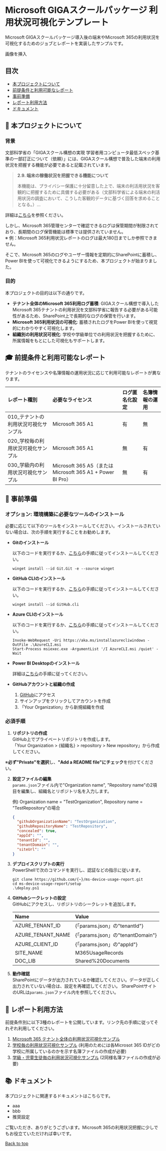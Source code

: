 <a name="top"></a>

# Microsoft GIGAスクールパッケージ 利用状況可視化テンプレート

Microsoft GIGAスクールパッケージ導入後の端末やMicrosoft 365の利用状況を可視化するためのジョブとレポートを実装したサンプルです。

画像を挿入

## 目次

- [本プロジェクトについて](#-本プロジェクトについて)
- [前提条件と利用可能なレポート](#-前提条件と利用可能なレポート)
- [事前準備](#-事前準備)
- [レポート利用方法](#-レポート利用方法)
- [ドキュメント](#-ドキュメント)

## 🚀 本プロジェクトについて

### 背景

文部科学省の「GIGAスクール構想の実現 学習者用コンピュータ最低スペック基準の一部訂正について（依頼）」には、GIGAスクール構想で普及した端末の利用状況を把握する機能が必要であると記載されています。

> **2.9. 端末の稼働状況を把握できる機能について**
> 
> 本機能は、プライバシー保護に十分留意した上で、端末の利活用状況を客観的に把握するために具備する必要がある（文部科学省による端末の利活用状況の調査において、こうした客観的データに基づく回答を求めることとなる。）...

詳細は[こちら](https://www.mext.go.jp/content/20240201-mxt_shuukyo01-000033777_01.pdf)を参照ください。

しかし、Microsoft 365管理センターで確認できるログは保管期間が制限されており、長期間のログ保管機能は標準では提供されていません。  
※ 例：Microsoft 365利用状況レポートのログは最大180日までしか参照できません。

そこで、Microsoft 365のログやユーザー情報を定期的にSharePointに蓄積し、Power BIを使って可視化できるようにするため、本プロジェクトが始まりました。

### 目的

本プロジェクトの目的は以下の通りです。

- **テナント全体のMicrosoft 365利用ログ蓄積**: GIGAスクール構想で導入したMicrosoft 365テナントの利用状況を文部科学省に報告する必要がある可能性があるため、SharePoint上で長期的なログの保管を行います。
- **Microsoft 365利用状況の可視化**: 蓄積されたログをPower BIを使って視覚的にわかりやすく可視化します。
- **組織別の利用状況可視化**: 学校や学級単位での利用状況を把握するために、所属情報をもとにした可視化もサポートします。

## 🎓 前提条件と利用可能なレポート

テナントのライセンスや名簿情報の運用状況に応じて利用可能なレポートが異なります。

| レポート種別 | 必要なライセンス | ログ匿名化設定 | 名簿情報の運用 |
|:-|:-|:-|:-|
| 010_テナントの利用状況可視化サンプル | Microsoft 365 A1 | 有 | 無 |
| 020_学校毎の利用状況可視化サンプル | Microsoft 365 A1 | 無 | 有 |
| 030_学級内の利用状況可視化サンプル | Microsoft 365 A5（またはMicrosoft 365 A1 + Power BI Pro） | 無 | 有 |

## 📝 事前準備

### オプション: 環境構築に必要なツールのインストール

必要に応じて以下のツールをインストールしてください。インストールされていない場合は、次の手順を実行することをお勧めします。

- **Gitのインストール**

  以下のコードを実行するか、[こちら](https://gitforwindows.org/)の手順に従ってインストールしてください。
  ```shell
  winget install --id Git.Git -e --source winget
  ```

- **GitHub CLIのインストール**

  以下のコードを実行するか、[こちら](https://github.com/cli/cli/releases/)の手順に従ってインストールしてください。
  ```shell
  winget install --id GitHub.cli
  ```

- **Azure CLIのインストール**

  以下のコードを実行するか、[こちら](https://learn.microsoft.com/ja-jp/cli/azure/install-azure-cli-windows?tabs=azure-cli)の手順に従ってインストールしてください。
  ```shell
  Invoke-WebRequest -Uri https://aka.ms/installazurecliwindows -OutFile .\AzureCLI.msi
  Start-Process msiexec.exe -ArgumentList '/I AzureCLI.msi /quiet' -Wait
  ```

- **Power BI Desktopのインストール**

  詳細は[こちら](https://learn.microsoft.com/ja-jp/power-bi/fundamentals/desktop-get-the-desktop)の手順に従ってください。

- **GitHubアカウントと組織の作成**
  1. [GitHub](https://github.com/)にアクセス
  2. サインアップをクリックしてアカウントを作成
  3. 「Your Organization」から新規組織を作成

### 必須手順

1. **リポジトリの作成**  
   GitHub上でプライベートリポジトリを作成します。  
   「Your Organization > {組織名} > repository > New repository」から作成してください。

  ※**必ず"Private"を選択**し、**"Add a README file"にチェック**を付けてください。

2. **設定ファイルの編集**  
   `params.json`ファイル内で"Organization name", "Repository name"の2項目を編集し、組織名とリポジトリ名を入力します。

   例) Organization name = "TestOrganization", Repository name = "TestRepository"の場合
   ```json
   {
     "githubOrganizationName": "TestOrganization",
     "githubRepositoryName": "TestRepository",
     "concealed": true,
     "appId": "",
     "tenantId": "",
     "tenantDomain": "",
     "siteUrl": ""
   }
   ```

3. **デプロイスクリプトの実行**  
   PowerShellで次のコマンドを実行し、認証などの指示に従います。

   ```shell
   git clone https://github.com/{~}/ms-device-usage-report.git
   cd ms-device-usage-report/setup
   .\deploy.ps1
   ```

4. **GitHubシークレットの設定**  
   GitHubにアクセスし、リポジトリのシークレットを追加します。

   | Name | Value |
   |:-|:-|
   | AZURE_TENANT_ID | {「params.json」の"tenantId"} |
   | AZURE_TENANT_NAME | {「params.json」の"tenantDomain"} |
   | AZURE_CLIENT_ID | {「params.json」の"appId"} |
   | SITE_NAME | M365UsageRecords |
   | DOC_LIB | Shared%20Documents |

5. **動作確認**  
   SharePointにデータが出力されているか確認してください。データが正しく出力されていない場合は、設定を再確認してください。
   SharePointサイトのURLは`params.json`ファイル内を参照してください。

## 📃 レポート利用方法

前提条件別に以下3種のレポートを公開しています。リンク先の手順に従ってそれぞれ利用してください。

1. [Microsoft 365 テナント全体の利用状況可視化サンプル](./010_テナントの利用状況可視化サンプル/Readme.md)
2. [学校毎の利用状況可視化サンプル](./020_学校毎の利用状況可視化サンプル/Readme.md)
(利用のためには各Microsot 365 IDがどの学校に所属しているのかを示す名簿ファイルの作成が必要)
3. [学級・児童生徒毎の利用状況可視化サンプル](./030_学級内の利用状況の可視化と共有サンプル/Readme.md)
(2同様名簿ファイルの作成が必要)


## 📚 ドキュメント

本プロジェクトに関連するドキュメントはこちらです。

- aaa
- bbb
- 推奨設定

ご覧いただき、ありがとうございます。Microsoft 365の利用状況把握に少しでもお役立ていただければ幸いです。

[Back to top](#top)
